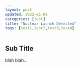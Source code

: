 ```yaml
---
layout: post
updated: 2022-01-01
categories: [test]
title: "Nuclear Launch Detected"
tags: [test1,test2,test3,test4]
---
```


## Sub Title

blah blah...